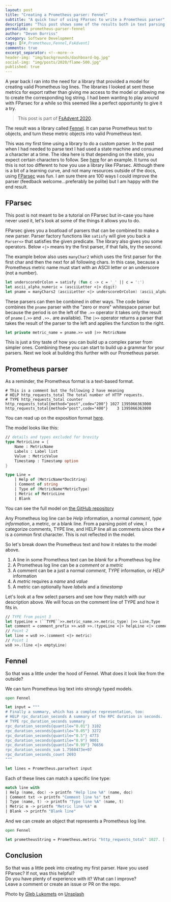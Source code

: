 ```yaml
---
layout: post
title: "Creating a Prometheus parser: Fennel"
subtitle: "A quick tour of using FParsec to write a Prometheus parser"
description: "This post shows some of the results both in text parsing and end Promethean result of creating a parser."
permalink: prometheus-parser-fennel
author: "Devon Burriss"
category: Software Development
tags: [F#,Prometheus,Fennel,FsAdvent]
comments: true
excerpt_separator: <!--more-->
header-img: "img/backgrounds/dashboard-bg.jpg"
social-img: "img/posts/2020/flame-500.jpg"
published: true
---
```

A year back I ran into the need for a library that provided a model for creating valid Prometheus log lines. The libraries I looked at sent these metrics for export rather than giving me access to the model or allowing me to create the corresponding log string. I had been wanting to play around with FParsec for a while so this seemed like a perfect opportunity to give it a try.
<!--more-->

> This post is part of [FsAdvent 2020](https://sergeytihon.com/2020/10/22/f-advent-calendar-in-english-2020/).

The result was a library called [Fennel](https://github.com/dburriss/fennel). It can parse Prometheus text to objects, and turn these metric objects into valid Prometheus text.

This was my first time using a library to do a custom parser. In the past when I had needed to parse text I had used a state machine and consumed a character at a time. The idea here is that depending on the state, you expect certain characters to follow. See [here](https://stackoverflow.com/questions/50896567/fsharp-sequence-processing-with-state/50918243#50918243) for an example. It turns out this is not too different to how you use a library like FParsec.
Although there is a bit of a learning curve, and not many resources outside of the docs, using [FParsec](http://www.quanttec.com/fparsec/) was fun. I am sure there are 100 ways I could improve the parser (feedback welcome...preferably be polite) but I am happy with the end result.

## FParsec

This post is not meant to be a tutorial on FParsec but in-case you have never used it, let's look at some of the things it allows you to do.

FParsec gives you a boatload of parsers that can be combined to make a new parser. Parser factory functions like `satisfy` will give you back a `Parser<>` that satisfies the given predicate. The library also gives you some operators. Below `<|>` means try the first parser, if that fails, try the second.

The example below also uses `manyChar2` which uses the first parser for the first char and then the next for all following chars. In this case, because a Prometheus metric name must start with an ASCII letter or an underscore (not a number).

```fsharp
let underscoreOrColon = satisfy (fun c -> c = '_' || c = ':')
let ascii_alpha_numeric = (asciiLetter <|> digit)
let pname = manyChars2 (asciiLetter <|> underscoreOrColon) (ascii_alpha_numeric <|> underscoreOrColon)
```

These parsers can then be combined in other ways. The code below combines the `pname` parser with the "zero or more" whitespace parser but because the period is on the left of the `.>>` operator it takes only the result of `pname` (`.>>` and `.>>.` are available). The `|>>` operator returns a parser that takes the result of the parser to the left and applies the function to the right.

```fsharp
let private metric_name = pname.>> ws0 |>> MetricName
```

This is just a tiny taste of how you can build up a complex parser from simpler ones. Combining these you can start to build up a grammar for your parsers. Next we look at building this further with our Prometheus parser.

## Prometheus parser

As a reminder, the Prometheus format is a text-based format.

```text
# This is a comment but the following 2 have meaning
# HELP http_requests_total The total number of HTTP requests.
# TYPE http_requests_total counter
http_requests_total{method="post",code="200"} 1027 1395066363000
http_requests_total{method="post",code="400"}    3 1395066363000
```

You can read up on the exposition format [here](https://prometheus.io/docs/instrumenting/exposition_formats/).

The model looks like this:

```fsharp
// details and types excluded for brevity
type MetricLine = {
    Name : MetricName
    Labels : Label list
    Value : MetricValue
    Timestamp : Timestamp option
}

type Line =
    | Help of (MetricName*DocString)
    | Comment of string
    | Type of (MetricName*MetricType)
    | Metric of MetricLine
    | Blank
```
You can see the full model on [the GitHub repository](https://github.com/dburriss/fennel/blob/master/src/Fennel/Model.fs)

Any Prometheus log line can be *Help* information, a normal *comment*, *type information*, a metric, or a blank line. From a parsing point of view, I categorize comments, TYPE line, and HELP line all as comments since the `#` is a common first character. This is not reflected in the model.

So let's break down the Prometheus text and how it relates to the model above.

1. A line in some Prometheus text can be *blank* for a Prometheus log *line*
1. A Prometheus log line can be a *comment* or a *metric*
1. A comment can be a just a normal *comment*, *TYPE* information, or *HELP* information
1. A *metric* requires a *name* and *value*
1. A metric can optionally have *labels* and a *timestamp*

Let's look at a few select parsers and see how they match with our description above. We will focus on the comment line of TYPE and how it fits in.

```fsharp
// TYPE from point 3
let typeLine = (``TYPE``>>.metric_name.>>.metric_type) |>> Line.Type
let comment = comment_prefix >>.ws0 >>.(typeLine <|> helpLine <|> commentLine)
// Point 2
let line = ws0 >>.(comment <|> metric)
// Point 1
ws0 >>.(line <|> emptyLine)
```

## Fennel

So that was a little under the hood of Fennel. What does it look like from the outside?

We can turn Prometheus log text into strongly typed models.

```fsharp
open Fennel

let input = """
# Finally a summary, which has a complex representation, too:
# HELP rpc_duration_seconds A summary of the RPC duration in seconds.
# TYPE rpc_duration_seconds summary
rpc_duration_seconds{quantile="0.01"} 3102
rpc_duration_seconds{quantile="0.05"} 3272
rpc_duration_seconds{quantile="0.5"} 4773
rpc_duration_seconds{quantile="0.9"} 9001
rpc_duration_seconds{quantile="0.99"} 76656
rpc_duration_seconds_sum 1.7560473e+07
rpc_duration_seconds_count 2693
"""

let lines = Prometheus.parseText input
```

Each of these lines can match a specific line type:

```fsharp
match line with
| Help (name, doc) -> printfn "Help line %A" (name, doc)
| Comment txt -> printfn "Comment line %s" txt
| Type (name, t) -> printfn "Type line %A" (name, t)
| Metric m -> printfn "Metric line %A" m
| Blank -> printfn "Blank line"
```

And we can create an object that represents a Prometheus log line.

```fsharp
open Fennel

let prometheusString = Prometheus.metric "http_requests_total" 1027. [("method","post");("code","200")] DateTimeOffset.UtcNow
```

## Conclusion

So that was a little peek into creating my first parser. 
Have you used FParsec? If not, was this helpful?  
Do you have plenty of experience with it? What can I improve?  
Leave a comment or create an issue or PR on the repo.

<span>Photo by <a href="https://unsplash.com/@_ggleee?utm_source=unsplash&amp;utm_medium=referral&amp;utm_content=creditCopyText">Gleb Lukomets</a> on <a href="https://unsplash.com/s/photos/flame?utm_source=unsplash&amp;utm_medium=referral&amp;utm_content=creditCopyText">Unsplash</a></span>